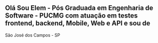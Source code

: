 ## Olá Sou Elem - Pós Graduada em Engenharia de Software - PUCMG com atuação em testes frontend, backend, Mobile, Web e API e sou de
São José dos Campos - SP

